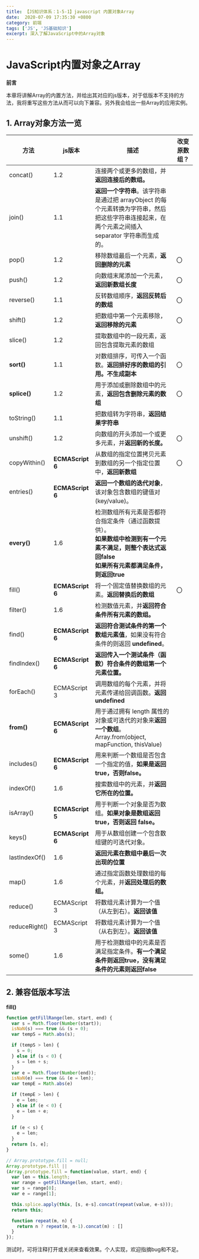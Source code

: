 ```yaml
---
title: 【JS知识体系：1-5-1】javascript 内置对象Array
date:  2020-07-09 17:35:30 +0800
category: 前端
tags: ['JS', 'JS基础知识']
excerpt: 深入了解JavaScript中的Array对象
---
```




# JavaScript内置对象之Array



**前言**

本章将讲解Array的内置方法，并给出其对应的js版本，对于低版本不支持的方法，我将重写这些方法从而可以向下兼容。另外我会给出一些Array的应用实例。



## 1. Array对象方法一览

| 方法          | js版本           | 描述                                                         | 改变原数组？ |
| ------------- | ---------------- | ------------------------------------------------------------ | ------------ |
| concat()      | 1.2              | 连接两个或更多的数组，并**返回连接后的数组。**               |              |
| join()        | 1.1              | **返回一个字符串**。该字符串是通过把 arrayObject 的每个元素转换为字符串，然后把这些字符串连接起来，在两个元素之间插入 separator 字符串而生成的。 |              |
| pop()         | 1.2              | 移除数组最后一个元素，**返回删除的元素**                     | 〇           |
| push()        | 1.2              | 向数组末尾添加一个元素，**返回新数组长度**                   | 〇           |
| reverse()     | 1.1              | 反转数组顺序，**返回反转后的数组**                           | 〇           |
| shift()       | 1.2              | 把数组中第一个元素移除，**返回移除的元素**                   | 〇           |
| slice()       | 1.2              | 提取数组中的一段元素，返回包含提取元素的数组                 |              |
| **sort()**    | 1.1              | 对数组排序，可传入一个函数。**返回排好序的数组的引用。不生成副本** | 〇           |
| **splice()**  | 1.2              | 用于添加或删除数组中的元素，**返回包含删除元素的数组**       | 〇           |
| toString()    | 1.1              | 把数组转为字符串，**返回结果字符串**                         |              |
| unshift()     | 1.2              | 向数组的开头添加一个或更多元素，并**返回新的长度。**         | 〇           |
| copyWithin()  | **ECMAScript 6** | 从数组的指定位置拷贝元素到数组的另一个指定位置中，**返回新数组** | 〇           |
| entries()     | **ECMAScript 6** | **返回一个数组的迭代对象**，该对象包含数组的键值对 (key/value)。 |              |
| **every()**   | 1.6              | 检测数组所有元素是否都符合指定条件（通过函数提供）。<br />**如果数组中检测到有一个元素不满足，则整个表达式返回false<br />如果所有元素都满足条件，则返回true** |              |
| fill()        | **ECMAScript 6** | 将一个固定值替换数组的元素。**返回替换后的数组**             | 〇           |
| filter()      | 1.6              | 检测数值元素，并**返回符合条件所有元素的数组。**             |              |
| find()        | **ECMAScript 6** | **返回符合测试条件的第一个数组元素值**，如果没有符合条件的则返回 **undefined**。 |              |
| findIndex()   | **ECMAScript 6** | **返回传入一个测试条件（函数）符合条件的数组第一个元素位置。** |              |
| forEach()     | ECMAScript 3     | 调用数组的每个元素，并将元素传递给回调函数。**返回undefined** |              |
| **from()**    | **ECMAScript 6** | 用于通过拥有 length 属性的对象或可迭代的对象来**返回一个数组**。<br />Array.from(object, mapFunction, thisValue) |              |
| includes()    | **ECMAScript 6** | 用来判断一个数组是否包含一个指定的值，**如果是返回 true，否则false。** |              |
| indexOf()     | 1.6              | 搜索数组中的元素，并**返回它所在的位置。**                   |              |
| isArray()     | **ECMAScript 5** | 用于判断一个对象是否为数组。**如果对象是数组返回 true，否则返回 false。** |              |
| keys()        | **ECMAScript 6** | 用于从数组创建一个包含数组键的可迭代对象。                   |              |
| lastIndexOf() | 1.6              | **返回元素在数组中最后一次出现的位置**                       |              |
| map()         | 1.6              | 通过指定函数处理数组的每个元素，并**返回处理后的数组。**     |              |
| reduce()      | ECMAScript 3     | 将数组元素计算为一个值（从左到右）。**返回该值**             |              |
| reduceRight() | ECMAScript 3     | 将数组元素计算为一个值（从右到左）。**返回该值**             |              |
| some()        | 1.6              | 用于检测数组中的元素是否满足指定条件。**有一个满足条件则返回true，没有满足条件的元素则返回false** |              |



## 2. 兼容低版本写法

**fill()**

```js
function getFillRange(len, start, end) {
  var s = Math.floor(Number(start));
  isNaN(s) === true && (s = 0);
  var tempS = Math.abs(s);

  if (tempS > len) {
    s = 0;
  } else if (s < 0) {
    s = len + s;
  }
  var e = Math.floor(Number(end));
  isNaN(e) === true && (e = len);
  var tempE = Math.abs(e)

  if (tempE > len) {
    e = len;
  } else if (e < 0) {
    e = len + e;
  }
  
  if (e < s) {
    e = len;
  }
  return [s, e];
}

// Array.prototype.fill = null;
Array.prototype.fill || 
(Array.prototype.fill = function(value, start, end) {
  var len = this.length;
  var range = getFillRange(len, start, end);
  var s = range[0];
  var e = range[1];

  this.splice.apply(this, [s, e-s].concat(repeat(value, e-s)));
  return this;

  function repeat(m, n) {
    return n ? repeat(m, n-1).concat(m) : []
  }
});
```

测试时，可将注释打开或关闭来查看效果。个人实现，欢迎指摘bug和不足。